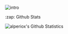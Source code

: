 
![intro](https://user-images.githubusercontent.com/34214152/112862483-7a00f080-90be-11eb-9ed0-2e3fd20af5cd.gif)  

<summary>

  <p>:zap: Github Stats </p>
<img align = "left" alt = "alperiox's Github Statistics" src = "https://my-project-five-mu.vercel.app/api?username=alperiox&show_icons=true&hide_border=true&theme=dracula" />






</summary>

